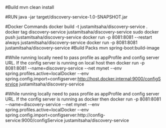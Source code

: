#Build
mvn clean install

#RUN
java -jar target/discovery-service-1.0-SNAPSHOT.jar

#Docker Commands
docker build -t justamitsaha/discovery-service .
docker tag discovery-service  justamitsaha/discovery-service
sudo docker push justamitsaha/discovery-service
docker run -p 8081:8081 --restart always justamitsaha/discovery-service
docker run -p 8081:8081 justamitsaha/discovery-service
#Build Packs
mvn spring-boot:build-image

#While running locally need to pass profile as appProfile and config server URL. If the config server is running on local host then
docker run -p 8081:8081 --name=discovery-service --net mynet --env spring.profiles.active=localDocker --env spring.config.import=configserver:http://host.docker.internal:9000/configService justamitsaha/discovery-service


#While running locally need to pass profile as appProfile and config server URL. If the config server is running as docker then
docker run -p 8081:8081 --name=discovery-service --net mynet --env spring.profiles.active=localDocker --env spring.config.import=configserver:http://config-service:9000/configService justamitsaha/discovery-service